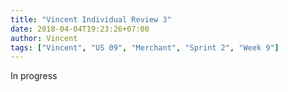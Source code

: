 ```yaml
---
title: "Vincent Individual Review 3"
date: 2018-04-04T19:23:26+07:00
author: Vincent
tags: ["Vincent", "US 09", "Merchant", "Sprint 2", "Week 9"]
---
```


In progress